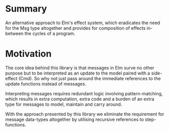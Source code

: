 # Summary

An alternative approach to Elm's effect system,
which eradicates the need for the Msg type altogether and
provides for composition of effects in-between the cycles of a program.

# Motivation

The core idea behind this library is that messages in Elm
surve no other purpose but to be interpreted
as an update to the model paired with a side-effect (Cmd).
So why not just pass around the immediate references to the update functions instead of messages.

Interpreting messages requires redundant logic
involving pattern-matching, which results in extra computation,
extra code and a burden of an extra type for messages to model, maintain and carry around.

With the approach presented by this library we eliminate
the requirement for message data-types altogether
by utilising recursive references to step-functions.
